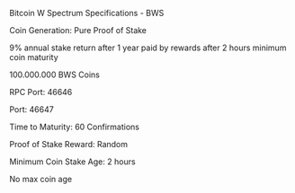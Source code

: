 Bitcoin W Spectrum Specifications - BWS

Coin Generation: Pure Proof of Stake

9% annual stake return after 1 year
paid by rewards after 2 hours minimum coin maturity

100.000.000 BWS Coins

RPC Port: 46646

Port: 46647

Time to Maturity: 60 Confirmations

Proof of Stake Reward: Random

Minimum Coin Stake Age: 2 hours

No max coin age

